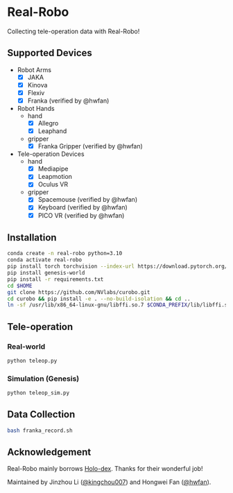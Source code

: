 # Real-Robo

Collecting tele-operation data with Real-Robo!

## Supported Devices

- Robot Arms
  - [x] JAKA
  - [x] Kinova
  - [x] Flexiv
  - [x] Franka (verified by @hwfan)
- Robot Hands
  - hand
    - [x] Allegro
    - [x] Leaphand
  - gripper
    - [x] Franka Gripper (verified by @hwfan)
- Tele-operation Devices
  - hand
    - [x] Mediapipe
    - [x] Leapmotion
    - [x] Oculus VR
  - gripper
    - [x] Spacemouse (verified by @hwfan)
    - [x] Keyboard (verified by @hwfan)
    - [x] PICO VR (verified by @hwfan)

## Installation

```bash
conda create -n real-robo python=3.10
conda activate real-robo
pip install torch torchvision --index-url https://download.pytorch.org/whl/cu118
pip install genesis-world
pip install -r requirements.txt
cd $HOME
git clone https://github.com/NVlabs/curobo.git
cd curobo && pip install -e . --no-build-isolation && cd ..
ln -sf /usr/lib/x86_64-linux-gnu/libffi.so.7 $CONDA_PREFIX/lib/libffi.so.7
```

## Tele-operation

### Real-world

```bash
python teleop.py
```

### Simulation (Genesis)
```bash
python teleop_sim.py
```

## Data Collection

```bash
bash franka_record.sh
```

## Acknowledgement

Real-Robo mainly borrows [Holo-dex](https://github.com/SridharPandian/Holo-Dex). Thanks for their wonderful job!

Maintained by Jinzhou Li ([@kingchou007](https://github.com/kingchou007)) and Hongwei Fan ([@hwfan](https://github.com/hwfan)).